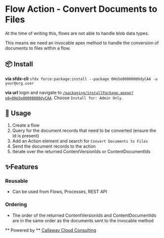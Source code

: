 # Flow Action - Convert Documents to Files

At the time of writing this, flows are not able to handle blob data types.

This means we need an invocable apex method to handle the conversion of documents to files within a flow.

## 📦 Install

**via sfdx-cli**
`sfdx force:package:install --package 0Ho5e00000000dyCAA -u your@org.user`

**via url**
login and navigate to [`/packaging/installPackage.apexp?p0=0Ho5e00000000dyCAA`](https://login.salesforce.com/packaging/installPackage.apexp?p0=0Ho5e00000000dyCAA). Choose `Install for: Admin Only`.

## 🔨 Usage

1. Create a flow
2. Query for the document records that need to be converted (ensure the Id is present)
3. Add an Action element and search for ``Convert Documents to Files``
4. Send the document records to the action
5. Iterate over the returned ContentVersionIds or ContentDocumentIds

## ✨Features

### Reusable

- Can be used from Flows, Processes, REST API

### Ordering

- The order of the returned ContentVersionIds and ContentDocumentIds are in the same order as the documents sent to the invocable method

** Powered by ** [Callaway Cloud Consulting](https://www.callawaycloud.com/)